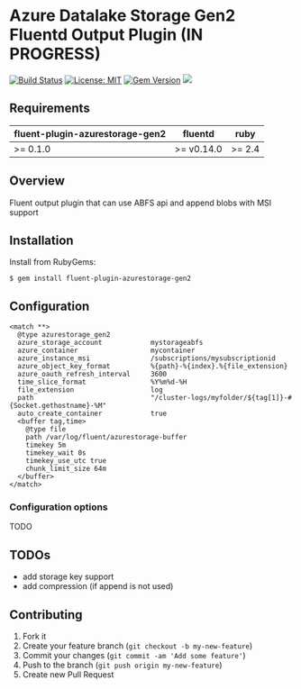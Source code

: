 # Azure Datalake Storage Gen2 Fluentd Output Plugin (IN PROGRESS)

[![Build Status](https://travis-ci.org/oleewere/fluent-plugin-azurestorage-gen2.svg?branch=master)](https://travis-ci.org/oleewere/fluent-plugin-azurestorage-gen2)
[![License: MIT](https://img.shields.io/badge/License-MIT-yellow.svg)](https://opensource.org/licenses/MIT)
[![Gem Version](https://badge.fury.io/rb/fluent-plugin-azurestorage-gen2.svg)](http://badge.fury.io/rb/fluent-plugin-azurestorage-gen2)
![](https://ruby-gem-downloads-badge.herokuapp.com/fluent-plugin-azurestorage-gen2?extension=png)

## Requirements

| fluent-plugin-azurestorage-gen2 | fluentd | ruby |
|------------------------|---------|------|
| >= 0.1.0 | >= v0.14.0 | >= 2.4 |

## Overview

Fluent output plugin that can use ABFS api and append blobs with MSI support

## Installation

Install from RubyGems:
```
$ gem install fluent-plugin-azurestorage-gen2
```

## Configuration

```
<match **>
  @type azurestorage_gen2
  azure_storage_account            mystorageabfs
  azure_container                  mycontainer
  azure_instance_msi               /subscriptions/mysubscriptionid
  azure_object_key_format          %{path}-%{index}.%{file_extension}
  azure_oauth_refresh_interval     3600
  time_slice_format                %Y%m%d-%H
  file_extension                   log
  path                             "/cluster-logs/myfolder/${tag[1]}-#{Socket.gethostname}-%M"
  auto_create_container            true
  <buffer tag,time>
    @type file
    path /var/log/fluent/azurestorage-buffer
    timekey 5m
    timekey_wait 0s
    timekey_use_utc true
    chunk_limit_size 64m
  </buffer>
</match>
```

### Configuration options

TODO

## TODOs

- add storage key support
- add compression (if append is not used)

## Contributing

1. Fork it
2. Create your feature branch (`git checkout -b my-new-feature`)
3. Commit your changes (`git commit -am 'Add some feature'`)
4. Push to the branch (`git push origin my-new-feature`)
5. Create new Pull Request
